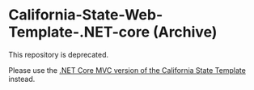 # California-State-Web-Template-.NET-core (Archive)

This repository is deprecated.

Please use the [.NET Core MVC version of the California State Template](https://github.com/Office-of-Digital-Services/California-State-Web-Template-NET-Core-MVC) instead.
